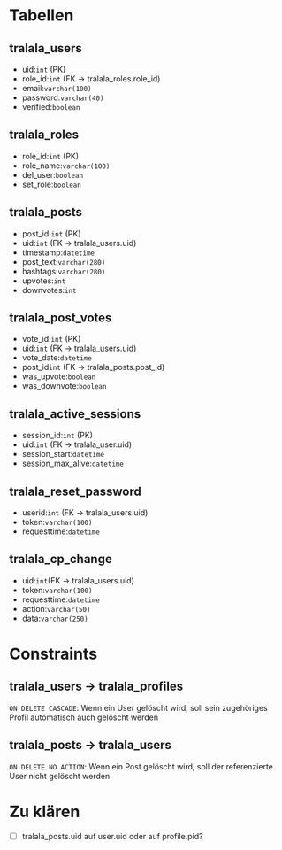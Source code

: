 # Tabellen
## tralala_users
* uid:`int` (PK)
* role_id:`int` (FK -> tralala_roles.role_id)
* email:`varchar(100)`
* password:`varchar(40)`
* verified:`boolean`

## tralala_roles
* role_id:`int` (PK)
* role_name:`varchar(100)`
* del_user:`boolean`
* set_role:`boolean`

## tralala_posts
* post_id:`int` (PK)
* uid:`int` (FK -> tralala_users.uid)
* timestamp:`datetime`
* post_text:`varchar(280)`
* hashtags:`varchar(280)`
* upvotes:`int`
* downvotes:`int`

## tralala_post_votes
* vote_id:`int` (PK)
* uid:`int` (FK -> tralala_users.uid)
* vote_date:`datetime`
* post_id`int` (FK -> tralala_posts.post_id)
* was_upvote:`boolean`
* was_downvote:`boolean`

## tralala_active_sessions
* session_id:`int` (PK)
* uid:`int` (FK -> tralala_user.uid)
* session_start:`datetime`
* session_max_alive:`datetime`

## tralala_reset_password
* userid:`int` (FK -> tralala_users.uid)
* token:`varchar(100)`
* requesttime:`datetime`

## tralala_cp_change
* uid:`int`(FK -> tralala_users.uid)
* token:`varchar(100)`
* requesttime:`datetime`
* action:`varchar(50)`
* data:`varchar(250)`




# Constraints
## tralala_users -> tralala_profiles

`ON DELETE CASCADE`: Wenn ein User gelöscht wird, soll sein zugehöriges Profil automatisch auch gelöscht werden

## tralala_posts -> tralala_users

`ON DELETE NO ACTION`: Wenn ein Post gelöscht wird, soll der referenzierte User nicht gelöscht werden

# Zu klären

- [ ] tralala_posts.uid auf user.uid oder auf profile.pid?
